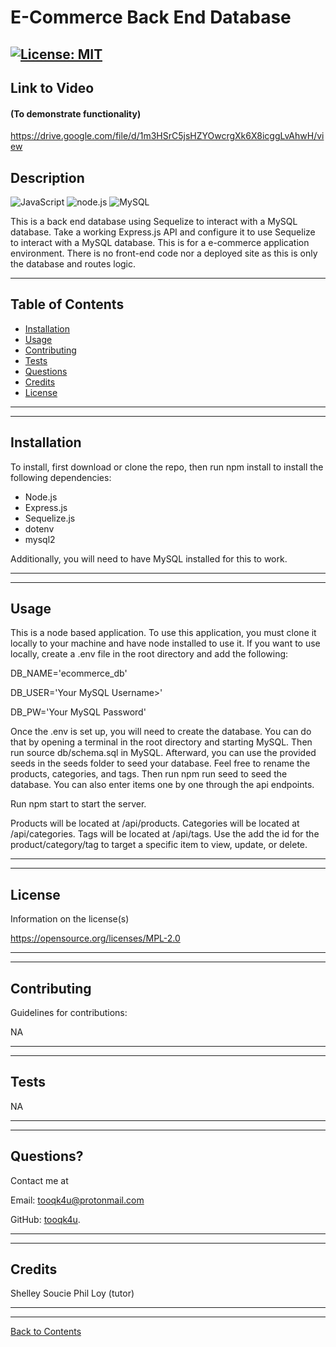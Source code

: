 # E-Commerce Back End Database
   [![License: MIT](https://img.shields.io/badge/License-MIT-blue.svg)](https://opensource.org/licenses/MIT)
---
## Link to Video  
#### (To demonstrate functionality)
https://drive.google.com/file/d/1m3HSrC5jsHZYOwcrgXk6X8icggLvAhwH/view


## Description 

![JavaScript](https://img.shields.io/badge/javascript%20-%23323330.svg?&style=for-the-badge&logo=javascript&logoColor=%23F7DF1E)
![node.js](https://img.shields.io/badge/node.js%20-%2343853D.svg?&style=for-the-badge&logo=node.js&logoColor=white)
![MySQL](https://img.shields.io/badge/mysql-%2300f.svg?&style=for-the-badge&logo=mysql&logoColor=white)

  
This is a back end database using Sequelize to interact with a MySQL database. Take a working Express.js API and configure it to use Sequelize to interact with a MySQL database. This is for a e-commerce application environment. There is no front-end code nor a deployed site as this is only the database and routes logic. 

---
  
## Table of Contents 

* [Installation](#installation)
* [Usage](#usage)
* [Contributing](#contributing)
* [Tests](#tests)
* [Questions](#questions)
* [Credits](#credits)
* [License](#license)

---
---

## Installation
To install, first download or clone the repo, then run npm install to install the following dependencies: 
* Node.js
* Express.js
* Sequelize.js
* dotenv
* mysql2

Additionally, you will need to have MySQL installed for this to work.



---
---

## Usage

This is a node based application. To use this application, you must clone it locally to your machine and have node installed to use it. If you want to use locally, create a .env file in the root directory and add the following:

DB_NAME='ecommerce_db'

DB_USER='Your MySQL Username>'

DB_PW='Your MySQL Password'

Once the .env is set up, you will need to create the database. You can do that by opening a terminal in the root directory and starting MySQL. Then run source db/schema.sql in MySQL. Afterward, you can use the provided seeds in the seeds folder to seed your database. Feel free to rename the products, categories, and tags. Then run npm run seed to seed the database. You can also enter items one by one through the api endpoints.

Run npm start to start the server.

Products will be located at /api/products. Categories will be located at /api/categories. Tags will be located at /api/tags. Use the add the id for the product/category/tag to target a specific item to view, update, or delete.


---
---

## License

Information on the license(s)

https://opensource.org/licenses/MPL-2.0

---
---

## Contributing

Guidelines for contributions:

NA

---
---

## Tests

NA

---
---

## Questions?

Contact me at

Email: [tooqk4u@protonmail.com](mailto:tooqk4u@protonmail.com)

GitHub: [tooqk4u](https://github.com/tooqk4u).



 ---
 ---

## Credits 
 
Shelley Soucie
Phil Loy (tutor)

---
---

[Back to Contents](#table-of-contents)
